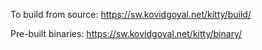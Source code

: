 To build from source: <https://sw.kovidgoyal.net/kitty/build/>

Pre-built binaries: <https://sw.kovidgoyal.net/kitty/binary/>
